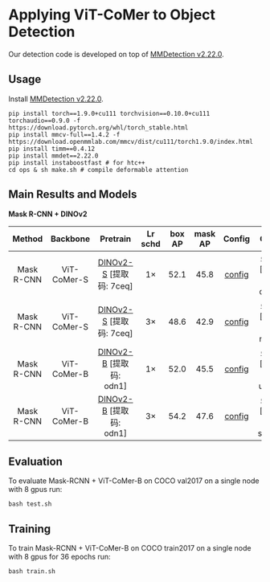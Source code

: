 # Applying ViT-CoMer to Object Detection

Our detection code is developed on top of [MMDetection v2.22.0](https://github.com/open-mmlab/mmdetection/tree/v2.22.0).

## Usage

Install [MMDetection v2.22.0](https://github.com/open-mmlab/mmdetection/tree/v2.22.0).

```
pip install torch==1.9.0+cu111 torchvision==0.10.0+cu111 torchaudio==0.9.0 -f https://download.pytorch.org/whl/torch_stable.html
pip install mmcv-full==1.4.2 -f https://download.openmmlab.com/mmcv/dist/cu111/torch1.9.0/index.html
pip install timm==0.4.12
pip install mmdet==2.22.0
pip install instaboostfast # for htc++
cd ops & sh make.sh # compile deformable attention
```

## Main Results and Models

**Mask R-CNN + DINOv2**

| Method     | Backbone      | Pretrain                                                                                                                                                                        | Lr schd | box AP | mask AP | Config                                                                           | Ckpt | Log                                                                                                                |
|:----------:|:-------------:|:--------------------------------------------------------------------------------------------------------------------------------------------------------------------------------:|:-------:|:------:|:-------:|:--------------------------------------------------------------------------------:|:------------------------------------------------------------------------------------------------------------------------:|:-------------:|
| Mask R-CNN | ViT-CoMer-S | [DINOv2-S](https://pan.baidu.com/s/10XW-0PYaFw9u3RIvx9UA_g) [提取码: 7ceq]                                                                                                 | 1×   | 52.1   | 45.8   | [config](./configs/mask_rcnn/dinov2/mask_rcnn_dinov2_comer_small_fpn_1x_coco.py)         | [ckpt](https://pan.baidu.com/s/1_qjX1ce4IgBEADMBCrp-ng) [提取码: o1ej]  | [log](https://pan.baidu.com/s/1yOfzfPwdYoxCWUvjPV8iLg) [提取码: 5qtw] |
| Mask R-CNN | ViT-CoMer-S | [DINOv2-S](https://pan.baidu.com/s/10XW-0PYaFw9u3RIvx9UA_g) [提取码: 7ceq]                                                                                                 | 3×   | 48.6   | 42.9   | [config](./configs/mask_rcnn/dinov2/mask_rcnn_dinov2_comer_small_fpn_3x_coco.py)         | [ckpt](https://pan.baidu.com/s/1z4azcHYDrHhAS0X-3X-L2w) [提取码: ngpl]  | [log](https://pan.baidu.com/s/1sRVrnmOi7X2yjkKZSDKg5g) [提取码: weej] |
| Mask R-CNN | ViT-CoMer-B | [DINOv2-B](https://pan.baidu.com/s/1GcE_ydcnUbcBxAYWfEymkw) [提取码: odn1]                                                                                                 | 1×   | 52.0   | 45.5   | [config](./configs/mask_rcnn/dinov2/mask_rcnn_dinov2_comer_base_fpn_1x_coco.py)         | [ckpt](https://pan.baidu.com/s/1cx3QifHI_fJahQZO1NuSkA) [提取码: u4nr]  | [log](https://pan.baidu.com/s/1T0ZRxR7Zkuzvav2yyYFlYQ) [提取码: rbek] |
| Mask R-CNN | ViT-CoMer-B | [DINOv2-B](https://pan.baidu.com/s/1GcE_ydcnUbcBxAYWfEymkw) [提取码: odn1]                                                                                                 | 3×   | 54.2   | 47.6   | [config](./configs/mask_rcnn/dinov2/mask_rcnn_dinov2_comer_base_fpn_3x_coco.py)         | [ckpt](https://pan.baidu.com/s/1ALj_FfMEhIRFHnoulanCAQ) [提取码: spd2]  | [log](https://pan.baidu.com/s/1qGDzlTHiUa3yfhnzuKojiQ) [提取码: sknc] |


## Evaluation

To evaluate Mask-RCNN + ViT-CoMer-B on COCO val2017 on a single node with 8 gpus run:

```shell
bash test.sh
```

## Training

To train Mask-RCNN + ViT-CoMer-B on COCO train2017 on a single node with 8 gpus for 36 epochs run:

```shell
bash train.sh
```